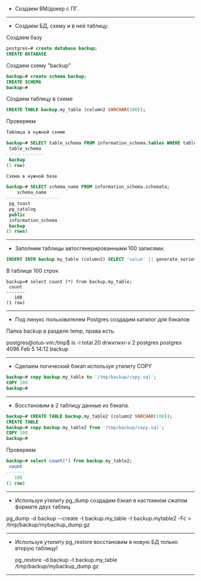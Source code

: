 * Создаем ВМ/докер c ПГ.

--------------------------------------

* Создаем БД, схему и в ней таблицу.

Создаем базу
  
```sql
postgres=# create database backup;
CREATE DATABASE
```
Создаем схему "backup"
```sql
backup=# create schema backup;
CREATE SCHEMA
backup=#
```
Создаем таблицу в схеме 
```sql
CREATE TABLE backup.my_table (column2 VARCHAR(100));
```
Проверяем 

```sql
Таблица в нужной схеме 

backup=# SELECT table_schema FROM information_schema.tables WHERE table_name = 'my_table';
 table_schema
--------------
 backup
(1 row)

Схема в нужной базе

backup=# SELECT schema_name FROM information_schema.schemata;
    schema_name
--------------------
 pg_toast
 pg_catalog
 public
 information_schema
 backup
(5 rows)

```

-------------------------------------

* Заполним таблицы автосгенерированными 100 записями.

```sql
INSERT INTO backup.my_table (column2) SELECT 'value' || generate_series FROM generate_series(1, 100);
```
В таблице 100 строк 

```
backup=# select count (*) from backup.my_table;
 count
-------
   100
(1 row)
```

-------------------------------------

* Под линукс пользователем Postgres создадим каталог для бэкапов

Папка backup в разделе temp, права есть.
 
postgres@otus-vm:/tmp$ ls -l
total 20
drwxrwxr-x 2 postgres postgres 4096 Feb  5 14:12 backup

-------------------------------------

* Сделаем логический бэкап используя утилиту COPY

 ```sql
backup=# copy backup.my_table to '/tmp/backup/copy.sql';
COPY 100
backup=#

 ```

-------------------------------------

* Восстановим в 2 таблицу данные из бэкапа.

```sql
backup=# CREATE TABLE backup.my_table2 (column2 VARCHAR(100));
CREATE TABLE
backup=# copy backup.my_table2 from '/tmp/backup/copy.sql';
COPY 100
backup=#

```
Проверяем 

```sql
backup=# select count(*) from backup.my_table2;
 count
-------
   100
(1 row)

```
-------------------------------------

* Используя утилиту pg_dump создадим бэкап в кастомном сжатом формате двух таблиц
  
pg_dump -d backup --create -t backup.my_table -t backup.mytable2 -Fc > /tmp/backup/mybackup_dump.gz

-------------------------------------

* Используя утилиту pg_restore восстановим в новую БД только вторую таблицу!

  pg_restore -d backup -t backup.my_table /tmp/backup/mybackup_dump.gz
  
------------------------------------


